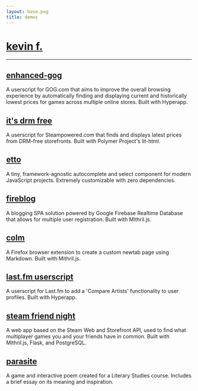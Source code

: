 ```yaml
---
layout: base.pug
title: demos
---
```


# [kevin f.](/)

---

## [enhanced-gog](https://github.com/kevinfiol/enhanced-gog)
A userscript for GOG.com that aims to improve the overall browsing experience by automatically finding and displaying current and historically lowest prices for games across multiple online stores. Built with Hyperapp.

## [it's drm free](https://github.com/kevinfiol/its-drm-free)
A userscript for Steampowered.com that finds and displays latest prices from DRM-free storefronts. Built with Polymer Project's lit-html.

## [etto](https://kevinfiol.github.io/etto)
A tiny, framework-agnostic autocomplete and select component for modern JavaScript projects. Extremely customizable with zero dependencies.

## [fireblog](https://fireblog.now.sh/)
A blogging SPA solution powered by Google Firebase Realtime Database that allows for multiple user registration. Built with Mithril.js.

## [colm](https://addons.mozilla.org/en-US/firefox/addon/colm/)
A Firefox browser extension to create a custom newtab page using Markdown. Built with Mithril.js.

## [last.fm userscript](https://gitlab.com/kevinfiol/lastfm-artists-userscript)
A userscript for Last.fm to add a 'Compare Artists' functionality to user profiles. Built with Hyperapp.

## [steam friend night](https://sfn.herokuapp.com/)
A web app based on the Steam Web and Storefront API, used to find what multiplayer games you and your friends have in common. Built with Mithril.js, Flask, and PostgreSQL.

## [parasite](https://keb.itch.io/parasite)
A game and interactive poem created for a Literary Studies course. Includes a brief essay on its meaning and inspiration.
